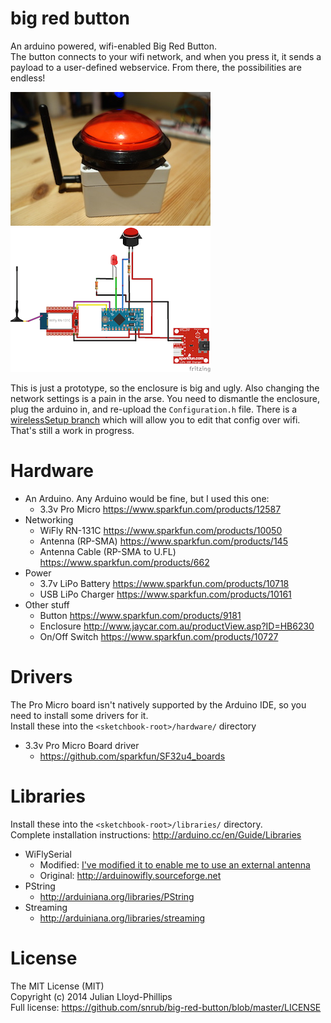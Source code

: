 big red button
==============

An arduino powered, wifi-enabled Big Red Button.   
The button connects to your wifi network, and when you press it, it sends a payload to a user-defined webservice. From there, the possibilities are endless!

![Button](https://github.com/snrub/big-red-button/raw/master/button.jpg)&nbsp;
![Schematics - small](https://github.com/snrub/big-red-button/raw/master/schematics/BigRedButton_sml.png)

This is just a prototype, so the enclosure is big and ugly. Also changing the network settings is a pain in the arse. You need to dismantle the enclosure, plug the arduino in, and re-upload the `Configuration.h` file. There is a [wirelessSetup branch](https://github.com/snrub/big-red-button/tree/wirelessSetup) which will allow you to edit that config over wifi. That's still a work in progress.

# Hardware

  * An Arduino. Any Arduino would be fine, but I used this one:
    * 3.3v Pro Micro https://www.sparkfun.com/products/12587
  * Networking
    * WiFly RN-131C https://www.sparkfun.com/products/10050
    * Antenna (RP-SMA) https://www.sparkfun.com/products/145
    * Antenna Cable (RP-SMA to U.FL) https://www.sparkfun.com/products/662
  * Power
    * 3.7v LiPo Battery https://www.sparkfun.com/products/10718
    * USB LiPo Charger https://www.sparkfun.com/products/10161
  * Other stuff
    * Button https://www.sparkfun.com/products/9181
    * Enclosure http://www.jaycar.com.au/productView.asp?ID=HB6230
    * On/Off Switch https://www.sparkfun.com/products/10727

# Drivers

The Pro Micro board isn't natively supported by the Arduino IDE, so you need to install some drivers for it.   
Install these into the `<sketchbook-root>/hardware/` directory

  * 3.3v Pro Micro Board driver
    * https://github.com/sparkfun/SF32u4_boards

# Libraries

Install these into the `<sketchbook-root>/libraries/` directory.   
Complete installation instructions: http://arduino.cc/en/Guide/Libraries

  * WiFlySerial
    * Modified: [I've modified it to enable me to use an external antenna](https://github.com/snrub/big-red-button/tree/master/src/libraries/WiFlySerial)
    * Original: http://arduinowifly.sourceforge.net
  * PString
    * http://arduiniana.org/libraries/PString
  * Streaming
    * http://arduiniana.org/libraries/streaming

# License

The MIT License (MIT)   
Copyright (c) 2014 Julian Lloyd-Phillips   
Full license: https://github.com/snrub/big-red-button/blob/master/LICENSE
